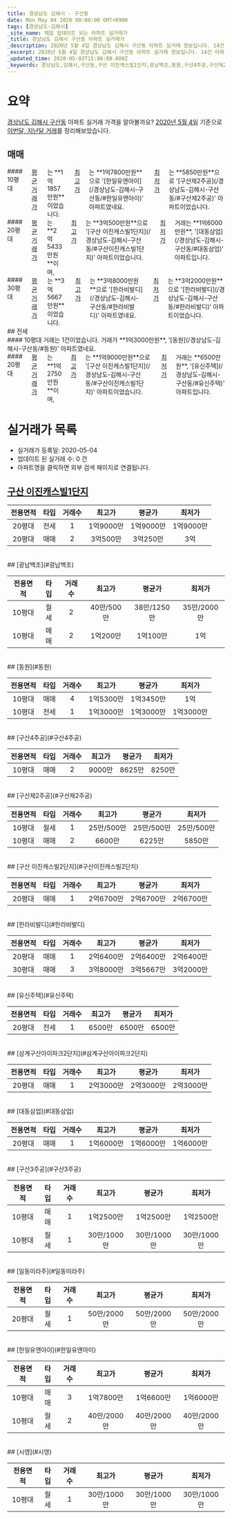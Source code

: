 ```yaml
---
title: 경상남도 김해시 - 구산동
date: Mon May 04 2020 00:00:00 GMT+0900
tags: [경상남도-김해시]
_site_name: 매일 업데이트 되는 아파트 실거래가
_title: 경상남도 김해시 구산동 아파트 실거래가
_description: 2020년 5월 4일 경상남도 김해시 구산동 아파트 실거래 정보입니다. 14건 아파트 정보가 있습니다.
_excerpt: 2020년 5월 4일 경상남도 김해시 구산동 아파트 실거래 정보입니다. 14건 아파트 정보가 있습니다.
_updated_time: 2020-05-03T15:00:00.000Z
_keywords: 경상남도,김해시,구산동,구산 이진캐스빌1단지,광남백조,동원,구산4주공,구산제2주공,구산 이진캐스빌2단지,한라비발디,유신주택,삼계구산아이파크2단지,대동삼업,구산3주공,일동미라주,한일유앤아이,시영
---
```





# 요약
<ins>경상남도 김해시 구산동</ins> 아파트 실거래 가격을 알아볼까요? <ins>2020년 5월 4일</ins> 기준으로 <ins>이번달, 지난달 거래</ins>를 정리해보았습니다.

## 매매
<div class="container">
<div class="six columns" markdown="1">
#### 10평대
<ins>평균 거래가</ins>는 **1억1857만원**이었습니다. <ins>최고가</ins>는 **1억7800만원**으로 '[한일유앤아이](/경상남도-김해시-구산동/#한일유앤아이)' 아파트였네요. <ins>최저가</ins>는 **5850만원**으로 '[구산제2주공](/경상남도-김해시-구산동/#구산제2주공)' 아파트이었습니다.
</div>
<div class="six columns" markdown="1">
#### 20평대
<ins>평균 거래가</ins>는 **2억5433만원**이며, <ins>최고가</ins>는 **3억500만원**으로 '[구산 이진캐스빌1단지](/경상남도-김해시-구산동/#구산이진캐스빌1단지)' 아파트이었습니다. <ins>최저가</ins> 거래는 **1억6000만원**, '[대동삼업](/경상남도-김해시-구산동/#대동삼업)' 아파트입니다.
</div>
</div>
<div class="container">
<div class="twelve columns" markdown="1">
#### 30평대
<ins>평균 거래가</ins>는 **3억5667만원**이었습니다. <ins>최고가</ins>는 **3억8000만원**으로 '[한라비발디](/경상남도-김해시-구산동/#한라비발디)' 아파트였네요. <ins>최저가</ins>는 **3억2000만원**으로 '[한라비발디](/경상남도-김해시-구산동/#한라비발디)' 아파트이었습니다.
</div>
</div>
## 전세
<div class="container">
<div class="six columns" markdown="1">
#### 10평대
거래는 1건이었습니다. 거래가 **1억3000만원**, '[동원](/경상남도-김해시-구산동/#동원)' 아파트였네요.
</div>
<div class="six columns" markdown="1">
#### 20평대
<ins>평균 거래가</ins>는 **1억2750만원**이며, <ins>최고가</ins>는 **1억9000만원**으로 '[구산 이진캐스빌1단지](/경상남도-김해시-구산동/#구산이진캐스빌1단지)' 아파트이었습니다. <ins>최저가</ins> 거래는 **6500만원**, '[유신주택](/경상남도-김해시-구산동/#유신주택)' 아파트입니다.
</div>
</div>



# 실거래가 목록
- 실거래가 등록일: 2020-05-04
- 업데이트 된 실거래 수: 0 건
- 아파트명을 클릭하면 외부 검색 페이지로 연결됩니다.

## [구산 이진캐스빌1단지](#구산이진캐스빌1단지)

|전용면적|타입|거래수|최고가|평균가|최저가|
|:---:|:---:|:---:|:---:|:---:|:---:|
|20평대|<span class="deal-type-2">전세</span>|1|1억9000만|1억9000만|1억9000만|
|20평대|<span class="deal-type-1">매매</span>|2|3억500만|3억250만|3억|

<br/>
## [광남백조](#광남백조)

|전용면적|타입|거래수|최고가|평균가|최저가|
|:---:|:---:|:---:|:---:|:---:|:---:|
|10평대|<span class="deal-type-3">월세</span>|2|40만/500만|38만/1250만|35만/2000만|
|10평대|<span class="deal-type-1">매매</span>|2|1억200만|1억100만|1억|

<br/>
## [동원](#동원)

|전용면적|타입|거래수|최고가|평균가|최저가|
|:---:|:---:|:---:|:---:|:---:|:---:|
|10평대|<span class="deal-type-1">매매</span>|4|1억5300만|1억3450만|1억|
|10평대|<span class="deal-type-2">전세</span>|1|1억3000만|1억3000만|1억3000만|

<br/>
## [구산4주공](#구산4주공)

|전용면적|타입|거래수|최고가|평균가|최저가|
|:---:|:---:|:---:|:---:|:---:|:---:|
|10평대|<span class="deal-type-1">매매</span>|2|9000만|8625만|8250만|

<br/>
## [구산제2주공](#구산제2주공)

|전용면적|타입|거래수|최고가|평균가|최저가|
|:---:|:---:|:---:|:---:|:---:|:---:|
|10평대|<span class="deal-type-3">월세</span>|1|25만/500만|25만/500만|25만/500만|
|10평대|<span class="deal-type-1">매매</span>|2|6600만|6225만|5850만|

<br/>
## [구산 이진캐스빌2단지](#구산이진캐스빌2단지)

|전용면적|타입|거래수|최고가|평균가|최저가|
|:---:|:---:|:---:|:---:|:---:|:---:|
|20평대|<span class="deal-type-1">매매</span>|1|2억6700만|2억6700만|2억6700만|

<br/>
## [한라비발디](#한라비발디)

|전용면적|타입|거래수|최고가|평균가|최저가|
|:---:|:---:|:---:|:---:|:---:|:---:|
|20평대|<span class="deal-type-1">매매</span>|1|2억6400만|2억6400만|2억6400만|
|30평대|<span class="deal-type-1">매매</span>|3|3억8000만|3억5667만|3억2000만|

<br/>
## [유신주택](#유신주택)

|전용면적|타입|거래수|최고가|평균가|최저가|
|:---:|:---:|:---:|:---:|:---:|:---:|
|20평대|<span class="deal-type-2">전세</span>|1|6500만|6500만|6500만|

<br/>
## [삼계구산아이파크2단지](#삼계구산아이파크2단지)

|전용면적|타입|거래수|최고가|평균가|최저가|
|:---:|:---:|:---:|:---:|:---:|:---:|
|20평대|<span class="deal-type-1">매매</span>|1|2억3000만|2억3000만|2억3000만|

<br/>
## [대동삼업](#대동삼업)

|전용면적|타입|거래수|최고가|평균가|최저가|
|:---:|:---:|:---:|:---:|:---:|:---:|
|20평대|<span class="deal-type-1">매매</span>|1|1억6000만|1억6000만|1억6000만|

<br/>
## [구산3주공](#구산3주공)

|전용면적|타입|거래수|최고가|평균가|최저가|
|:---:|:---:|:---:|:---:|:---:|:---:|
|10평대|<span class="deal-type-1">매매</span>|1|1억2500만|1억2500만|1억2500만|
|10평대|<span class="deal-type-3">월세</span>|1|30만/1000만|30만/1000만|30만/1000만|

<br/>
## [일동미라주](#일동미라주)

|전용면적|타입|거래수|최고가|평균가|최저가|
|:---:|:---:|:---:|:---:|:---:|:---:|
|20평대|<span class="deal-type-3">월세</span>|1|50만/2000만|50만/2000만|50만/2000만|

<br/>
## [한일유앤아이](#한일유앤아이)

|전용면적|타입|거래수|최고가|평균가|최저가|
|:---:|:---:|:---:|:---:|:---:|:---:|
|10평대|<span class="deal-type-1">매매</span>|3|1억7800만|1억6600만|1억6000만|
|10평대|<span class="deal-type-3">월세</span>|2|40만/2000만|40만/2000만|40만/2000만|

<br/>
## [시영](#시영)

|전용면적|타입|거래수|최고가|평균가|최저가|
|:---:|:---:|:---:|:---:|:---:|:---:|
|10평대|<span class="deal-type-3">월세</span>|1|30만/1000만|30만/1000만|30만/1000만|

<br/>



